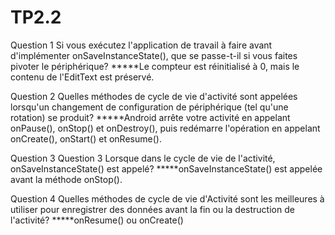 # TP2.2
Question 1 Si vous exécutez l'application de travail à faire avant d'implémenter onSaveInstanceState(), que se passe-t-il si vous faites pivoter le périphérique?
*****Le compteur est réinitialisé à 0, mais le contenu de l'EditText est préservé.



Question 2 Quelles méthodes de cycle de vie d'activité sont appelées lorsqu'un changement de configuration de périphérique (tel qu'une rotation) se produit? 
*****Android arrête votre activité en appelant onPause(), onStop() et onDestroy(), puis redémarre l'opération en appelant onCreate(), onStart() et onResume().



Question 3 Question 3 Lorsque dans le cycle de vie de l'activité, onSaveInstanceState() est appelé? 
*****onSaveInstanceState() est appelée avant la méthode onStop().



Question 4 Quelles méthodes de cycle de vie d'Activité sont les meilleures à utiliser pour enregistrer des données avant la fin ou la destruction de l'activité? 
*****onResume() ou onCreate()

